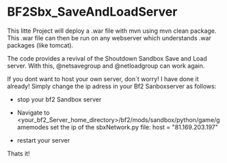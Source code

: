 # BF2Sbx_SaveAndLoadServer
This litte Project will deploy a .war file with mvn using mvn clean package. 
This .war file can then be run on any webserver which understands .war packages (like tomcat).

The code provides a revival of the Shoutdown Sandbox Save and Load server.
With this, @netsavegroup and @netloadgroup can work again.

If you dont want to host your own server, don´t worry! I have done it already!
Simply change the ip adress in your Bf2 Sanboxserver as follows:

- stop your bf2 Sandbox server

- Navigate to <your_bf2_Server_home_directory>/bf2/mods/sandbox/python/game/gamemodes
  set the ip of the sbxNetwork.py file:
  host = "81.169.203.197"

- restart your server

Thats it!
